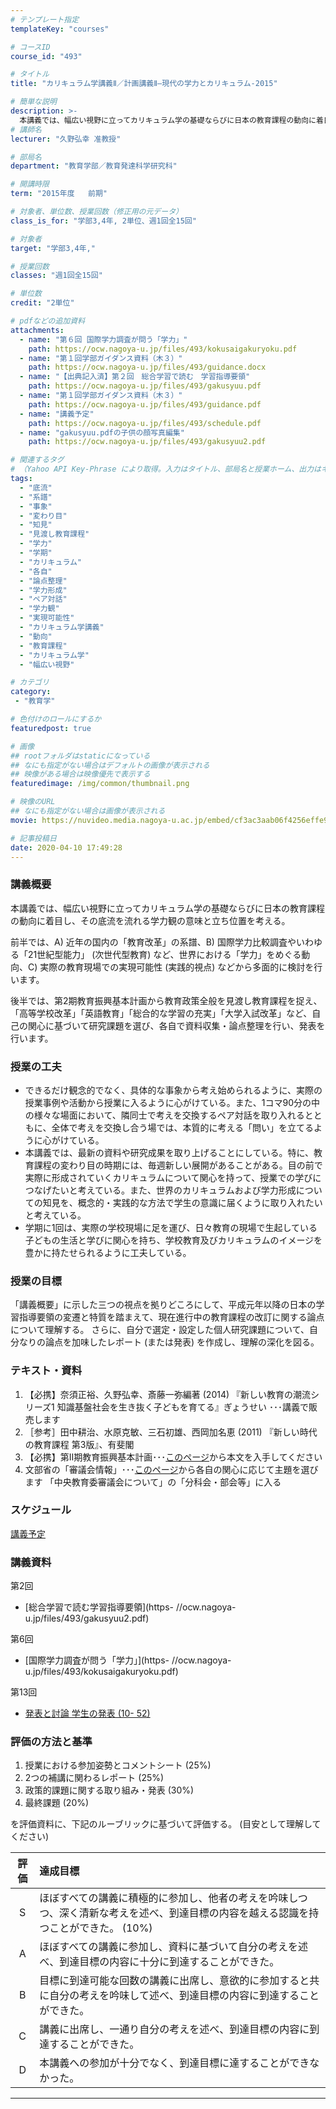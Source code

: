 ```yaml
---
# テンプレート指定
templateKey: "courses"

# コースID
course_id: "493"

# タイトル
title: "カリキュラム学講義Ⅱ／計画講義Ⅱ―現代の学力とカリキュラム-2015"

# 簡単な説明
description: >-
  本講義では、幅広い視野に立ってカリキュラム学の基礎ならびに日本の教育課程の動向に着目し、その底流を流れる学力観の意味と立ち位置を考える。前半では、A) 近年の国内の「教育改革」の系譜、B) 国際学力比較調査やいわゆる「21世紀型能力」 (次世代型教育) など、世界における「学力」をめぐる動向、C) 実際の教育現場での実現可能性 (実践的視点) などから多面的に検討を行います。後半では、第2 ....
# 講師名
lecturer: "久野弘幸 准教授"

# 部局名
department: "教育学部／教育発達科学研究科"

# 開講時限
term: "2015年度	前期"

# 対象者、単位数、授業回数（修正用の元データ）
class_is_for: "学部3,4年, 2単位、週1回全15回"

# 対象者
target: "学部3,4年,"

# 授業回数
classes: "週1回全15回"

# 単位数
credit: "2単位"

# pdfなどの追加資料
attachments:
  - name: "第６回 国際学力調査が問う「学力」" 
    path: https://ocw.nagoya-u.jp/files/493/kokusaigakuryoku.pdf
  - name: "第１回学部ガイダンス資料（木３）" 
    path: https://ocw.nagoya-u.jp/files/493/guidance.docx
  - name: "【出典記入済】第２回　総合学習で読む　学習指導要領" 
    path: https://ocw.nagoya-u.jp/files/493/gakusyuu.pdf
  - name: "第１回学部ガイダンス資料（木３）" 
    path: https://ocw.nagoya-u.jp/files/493/guidance.pdf
  - name: "講義予定" 
    path: https://ocw.nagoya-u.jp/files/493/schedule.pdf
  - name: "gakusyuu.pdfの子供の顔写真編集" 
    path: https://ocw.nagoya-u.jp/files/493/gakusyuu2.pdf

# 関連するタグ
# （Yahoo API Key-Phrase により取得。入力はタイトル、部局名と授業ホーム、出力はキーフレーズ（tags））
tags:
  - "底流"
  - "系譜"
  - "事象"
  - "変わり目"
  - "知見"
  - "見渡し教育課程"
  - "学力"
  - "学期"
  - "カリキュラム"
  - "各自"
  - "論点整理"
  - "学力形成"
  - "ペア対話"
  - "学力観"
  - "実現可能性"
  - "カリキュラム学講義"
  - "動向"
  - "教育課程"
  - "カリキュラム学"
  - "幅広い視野"

# カテゴリ
category:
 - "教育学"

# 色付けのロールにするか
featuredpost: true

# 画像
## rootフォルダはstaticになっている
## なにも指定がない場合はデフォルトの画像が表示される
## 映像がある場合は映像優先で表示する
featuredimage: /img/common/thumbnail.png

# 映像のURL
## なにも指定がない場合は画像が表示される
movie: https://nuvideo.media.nagoya-u.ac.jp/embed/cf3ac3aab06f4256effe9059bf4b549491a4bbd0

# 記事投稿日
date: 2020-04-10 17:49:28
---
```


### 講義概要

本講義では、幅広い視野に立ってカリキュラム学の基礎ならびに日本の教育課程の動向に着目し、その底流を流れる学力観の意味と立ち位置を考える。

前半では、A) 近年の国内の「教育改革」の系譜、B) 国際学力比較調査やいわゆる「21世紀型能力」 (次世代型教育) など、世界における「学力」をめぐる動向、C) 実際の教育現場での実現可能性 (実践的視点) などから多面的に検討を行います。

後半では、第2期教育振興基本計画から教育政策全般を見渡し教育課程を捉え、「高等学校改革」「英語教育」「総合的な学習の充実」「大学入試改革」など、自己の関心に基づいて研究課題を選び、各自で資料収集・論点整理を行い、発表を行います。


### 授業の工夫

  * できるだけ観念的でなく、具体的な事象から考え始められるように、実際の授業事例や活動から授業に入るように心がけている。また、1コマ90分の中の様々な場面において、隣同士で考えを交換するペア対話を取り入れるとともに、全体で考えを交換し合う場では、本質的に考える「問い」を立てるように心がけている。 
  * 本講義では、最新の資料や研究成果を取り上げることにしている。特に、教育課程の変わり目の時期には、毎週新しい展開があることがある。目の前で実際に形成されていくカリキュラムについて関心を持って、授業での学びにつなげたいと考えている。また、世界のカリキュラムおよび学力形成についての知見を、概念的・実践的な方法で学生の意識に届くように取り入れたいと考えている。 
  * 学期に1回は、実際の学校現場に足を運び、日々教育の現場で生起している子どもの生活と学びに関心を持ち、学校教育及びカリキュラムのイメージを豊かに持たせられるように工夫している。





### 授業の目標

「講義概要」に示した三つの視点を拠りどころにして、平成元年以降の日本の学習指導要領の変遷と特質を踏まえて、現在進行中の教育課程の改訂に関する論点について理解する。 さらに、自分で選定・設定した個人研究課題について、自分なりの論点を加味したレポート (または発表) を作成し、理解の深化を図る。 

### テキスト・資料

  1. 【必携】奈須正裕、久野弘幸、斎藤一弥編著 (2014) 『新しい教育の潮流シリーズ1 知識基盤社会を生き抜く子どもを育てる』ぎょうせい ･･･講義で販売します
  2. ［参考］田中耕治、水原克敏、三石初雄、西岡加名恵 (2011) 『新しい時代の教育課程 第3版』、有斐閣
  3. 【必携】第Ⅱ期教育振興基本計画･･･[このページ](http://www.mext.go.jp/b_menu/shingi/chukyo/chukyo9/sonota/1334511.htm)から本文を入手してください 
  4. 文部省の「審議会情報」･･･[このページ](http://www.mext.go.jp/b_menu/shingi/chukyo/chukyo0/index.htm)から各自の関心に応じて主題を選びます 「中央教育委審議会について」の「分科会・部会等」に入る


### スケジュール
[講義予定](https://ocw.nagoya-u.jp/files/493/schedule.pdf) 


### 講義資料

第2回
-  [総合学習で読む学習指導要領](https- //ocw.nagoya-u.jp/files/493/gakusyuu2.pdf) 

第6回
-  [国際学力調査が問う「学力」](https- //ocw.nagoya-u.jp/files/493/kokusaigakuryoku.pdf) 

第13回
-  <a href="http- //nuvideo.media.nagoya-u.ac.jp/embed/cf3ac3aab06f4256effe9059bf4b549491a4bbd0" target="blank">発表と討論 学生の発表 (10- 52)</a>





### 評価の方法と基準

1.  授業における参加姿勢とコメントシート (25%) 
2.  2つの補講に関わるレポート (25%) 
3.  政策的課題に関する取り組み・発表 (30%) 
4.  最終課題 (20%) 

を評価資料に、下記のルーブリックに基づいて評価する。 (目安として理解してください)

|評価|達成目標 |
|:-:|:-|
|S | ほぼすべての講義に積極的に参加し、他者の考えを吟味しつつ、深く清新な考えを述べ、到達目標の内容を越える認識を持つことができた。 (10%) |
|A | ほぼすべての講義に参加し、資料に基づいて自分の考えを述べ、到達目標の内容に十分に到達することができた。|
|B | 目標に到達可能な回数の講義に出席し、意欲的に参加すると共に自分の考えを吟味して述べ、到達目標の内容に到達することができた。|
|C | 講義に出席し、一通り自分の考えを述べ、到達目標の内容に到達することができた。|
|D | 本講義への参加が十分でなく、到達目標に達することができなかった。|





-----